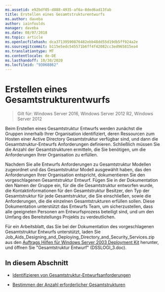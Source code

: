 ```yaml
---
ms.assetid: e92bdf05-d888-4935-af6a-8ded6ad13fab
title: Erstellen eines Gesamtstrukturentwurfs
ms.author: daveba
author: iainfoulds
manager: daveba
ms.date: 08/07/2018
ms.topic: article
ms.openlocfilehash: dca37139590876482ebb48dd55d19db5ff924a2e
ms.sourcegitcommit: b115e5edc545571b6ff4f42082cc3ed965815ea4
ms.translationtype: MT
ms.contentlocale: de-DE
ms.lasthandoff: 10/30/2020
ms.locfileid: "93068862"
---
```

# <a name="creating-a-forest-design"></a>Erstellen eines Gesamtstrukturentwurfs

> Gilt für: Windows Server 2016, Windows Server 2012 R2, Windows Server 2012

Beim Erstellen eines Gesamtstruktur Entwurfs werden zunächst die Gruppen innerhalb Ihrer Organisation identifiziert, deren Ressourcen zum Hosten einer Active Directory Gesamtstruktur verfügbar sind, und dann die Gesamtstruktur-Entwurfs Anforderungen definieren. Schließlich müssen Sie die Anzahl der Gesamtstrukturen ermitteln, die Sie benötigen, um die Anforderungen Ihrer Organisation zu erfüllen.

Nachdem Sie alle Entwurfs Anforderungen zu Gesamtstruktur Modellen zugeordnet und das Gesamtstruktur Modell ausgewählt haben, das den Anforderungen Ihrer Organisation entspricht, dokumentieren Sie den vorgeschlagenen Gesamtstruktur Entwurf. Fügen Sie in der Dokumentation den Namen der Gruppe ein, für die die Gesamtstruktur entworfen wurde, die Kontaktinformationen für den Gesamtstruktur Besitzer, den Typ der Gesamtstruktur für jede Gesamtstruktur, die Sie einschließen, sowie die Anforderungen, die die einzelnen Gesamtstrukturen erfüllen sollen. Diese Dokumentation unterstützt das Entwurfs Team, um sicherzustellen, dass alle geeigneten Personen am Entwurfsprozess beteiligt sind, und um den Umfang des Bereitstellungs Projekts zu verdeutlichen.

Für ein Arbeitsblatt, das Sie bei der Dokumentation des vorgeschlagenen Gesamtstruktur Entwurfs unterstützt, laden Sie Job_Aids_Designing_and_Deploying_Directory_and_Security_Services.zip aus den [Auftrags Hilfen für Windows Server 2003 Deployment Kit](https://microsoft.com/download/details.aspx?id=9608) herunter, und öffnen Sie "Gesamtstruktur Entwurf" (DSSLOGI_3.doc).

## <a name="in-this-section"></a>In diesem Abschnitt

- [Identifizieren von Gesamtstruktur-Entwurfsanforderungen](../../ad-ds/plan/Identifying-Forest-Design-Requirements.md)

- [Bestimmen der Anzahl erforderlicher Gesamtstrukturen](../../ad-ds/plan/Determining-the-Number-of-Forests-Required.md)
